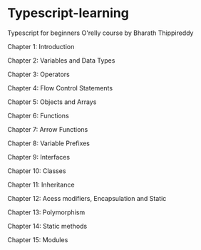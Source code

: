 # Typescript-learning
Typescript for beginners
O'relly course by Bharath Thippireddy

Chapter 1: Introduction

Chapter 2: Variables and Data Types

Chapter 3:  Operators

Chapter 4: Flow Control Statements

Chapter 5: Objects and Arrays

Chapter 6: Functions

Chapter 7: Arrow Functions

Chapter 8: Variable Prefixes

Chapter 9: Interfaces

Chapter 10: Classes

Chapter 11: Inheritance

Chapter 12: Acess modifiers, Encapsulation and Static

Chapter 13: Polymorphism

Chapter 14: Static methods

Chapter 15: Modules
